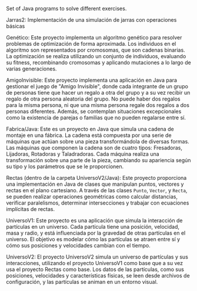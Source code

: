 Set of Java programs to solve different exercises.

Jarras2: Implementación de una simulación de jarras con operaciones básicas

Genético: Este proyecto implementa un algoritmo genético para resolver problemas de optimización de forma aproximada. Los individuos en el algoritmo son representados por cromosomas, que son cadenas binarias. La optimización se realiza utilizando un conjunto de individuos, evaluando su fitness, recombinando cromosomas y aplicando mutaciones a lo largo de varias generaciones.

AmigoInvisible: Este proyecto implementa una aplicación en Java para gestionar el juego de "Amigo Invisible", donde cada integrante de un grupo de personas tiene que hacer un regalo a otra del grupo y a su vez recibir un regalo de otra persona aleatoria del grupo. No puede haber dos regalos para la misma persona, ni que una misma persona regale dos regalos a dos personas diferentes. Además, se contemplan situaciones excepcionales como la existencia de parejas o familias que no pueden regalarse entre sí.

Fabrica/Java: Este es un proyecto en Java que simula una cadena de montaje en una fábrica. La cadena está compuesta por una serie de máquinas que actúan sobre una pieza transformándola de diversas formas. Las máquinas que componen la cadena son de cuatro tipos: Fresadoras, Lijadoras, Rotadoras y Taladradoras. Cada máquina realiza una transformación sobre una parte de la pieza, cambiando su apariencia según su tipo y los parámetros que se le proporcionen.

Rectas (dentro de la carpeta UniversoV2/Java): Este proyecto proporciona una implementación en Java de clases que manipulan puntos, vectores y rectas en el plano cartesiano. A través de las clases `Punto`, `Vector`, y `Recta`, se pueden realizar operaciones geométricas como calcular distancias, verificar paralelismos, determinar intersecciones y trabajar con ecuaciones implícitas de rectas.

UniversoV1: Este proyecto es una aplicación que simula la interacción de partículas en un universo. Cada partícula tiene una posición, velocidad, masa y radio, y está influenciada por la gravedad de otras partículas en el universo. El objetivo es modelar cómo las partículas se atraen entre sí y cómo sus posiciones y velocidades cambian con el tiempo.

UniversoV2: El proyecto UniversoV2 simula un universo de partículas y sus interacciones, utilizando el proyecto UniversoV1 como base que a su vez usa el proyecto Rectas como base. Los datos de las partículas, como sus posiciones, velocidades y características físicas, se leen desde archivos de configuración, y las partículas se animan en un entorno visual.
